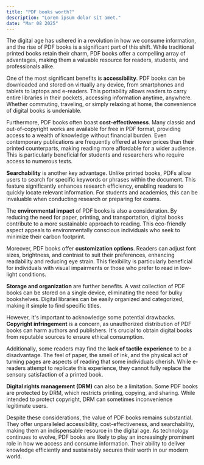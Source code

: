 ```yaml
---
title: "PDF books worth?"
description: "Lorem ipsum dolor sit amet."
date: "Mar 08 2025"
---
```


The digital age has ushered in a revolution in how we consume information, and the rise of PDF books is a significant part of this shift. While traditional printed books retain their charm, PDF books offer a compelling array of advantages, making them a valuable resource for readers, students, and professionals alike.

One of the most significant benefits is **accessibility**. PDF books can be downloaded and stored on virtually any device, from smartphones and tablets to laptops and e-readers. This portability allows readers to carry entire libraries in their pockets, accessing information anytime, anywhere. Whether commuting, traveling, or simply relaxing at home, the convenience of digital books is undeniable.

Furthermore, PDF books often boast **cost-effectiveness**. Many classic and out-of-copyright works are available for free in PDF format, providing access to a wealth of knowledge without financial burden. Even contemporary publications are frequently offered at lower prices than their printed counterparts, making reading more affordable for a wider audience. This is particularly beneficial for students and researchers who require access to numerous texts.

**Searchability** is another key advantage. Unlike printed books, PDFs allow users to search for specific keywords or phrases within the document. This feature significantly enhances research efficiency, enabling readers to quickly locate relevant information. For students and academics, this can be invaluable when conducting research or preparing for exams.

The **environmental impact** of PDF books is also a consideration. By reducing the need for paper, printing, and transportation, digital books contribute to a more sustainable approach to reading. This eco-friendly aspect appeals to environmentally conscious individuals who seek to minimize their carbon footprint.

Moreover, PDF books offer **customization options**. Readers can adjust font sizes, brightness, and contrast to suit their preferences, enhancing readability and reducing eye strain. This flexibility is particularly beneficial for individuals with visual impairments or those who prefer to read in low-light conditions.

**Storage and organization** are further benefits. A vast collection of PDF books can be stored on a single device, eliminating the need for bulky bookshelves. Digital libraries can be easily organized and categorized, making it simple to find specific titles.

However, it's important to acknowledge some potential drawbacks. **Copyright infringement** is a concern, as unauthorized distribution of PDF books can harm authors and publishers. It's crucial to obtain digital books from reputable sources to ensure ethical consumption.

Additionally, some readers may find the **lack of tactile experience** to be a disadvantage. The feel of paper, the smell of ink, and the physical act of turning pages are aspects of reading that some individuals cherish. While e-readers attempt to replicate this experience, they cannot fully replace the sensory satisfaction of a printed book.

**Digital rights management (DRM)** can also be a limitation. Some PDF books are protected by DRM, which restricts printing, copying, and sharing. While intended to protect copyright, DRM can sometimes inconvenience legitimate users.

Despite these considerations, the value of PDF books remains substantial. They offer unparalleled accessibility, cost-effectiveness, and searchability, making them an indispensable resource in the digital age. As technology continues to evolve, PDF books are likely to play an increasingly prominent role in how we access and consume information. Their ability to deliver knowledge efficiently and sustainably secures their worth in our modern world.
